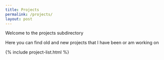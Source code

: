 ```yaml
---
title: Projects
permalink: /projects/
layout: post
---
```


Welcome to the projects subdirectory

Here you can find old and new projects that I have been or am working on

{% include project-list.html %}
